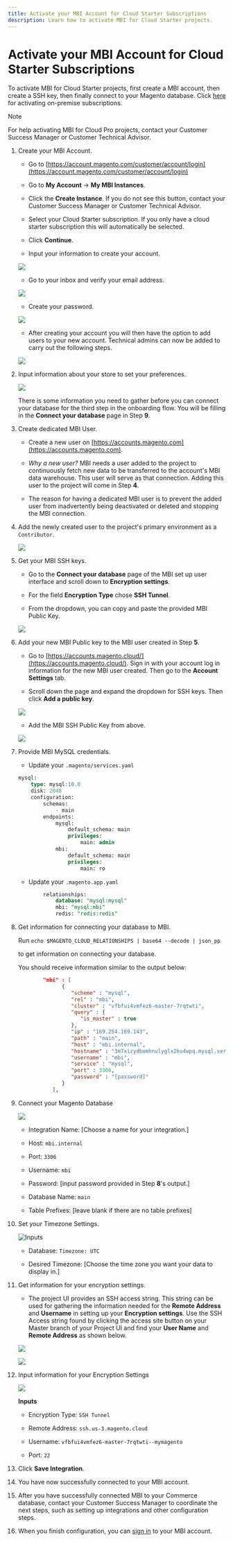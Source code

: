 ```yaml
---
title: Activate your MBI Account for Cloud Starter Subscriptions
description: Learn how to activate MBI for Cloud Starter projects.
---
```

# Activate your MBI Account for Cloud Starter Subscriptions

To activate MBI for Cloud Starter projects, first create a MBI account, then create a SSH key, then finally connect to your Magento database. Click [here](../getting-started/onpremise-activation.md) for activating on-premise subscriptions.

>[!NOTE]
>
>For help activating MBI for Cloud Pro projects, contact your Customer Success Manager or Customer Technical Advisor.

1. Create your MBI Account.

    - Go to [https://account.magento.com/customer/account/login](https://account.magento.com/customer/account/login)

    - Go to **My Account** → **My MBI Instances**.

    - Click the **Create Instance**. If you do not see this button, contact your Customer Success Manager or Customer Technical Advisor.

    - Select your Cloud Starter subscription. If you only have a cloud starter subscription this will automatically be selected.

    - Click **Continue**.

    - Input your information to create your account.

     ![](../assets/Picture2.png)

    - Go to your inbox and verify your email address.

    ![](../assets/Picture3.png)

    - Create your password.

    ![](../assets/Picture4.png)

    - After creating your account you will then have the option to add users to your new account. Technical admins can now be added to carry out the following steps.

     ![](../assets/Picture5.png)

1. Input information about your store to set your preferences.

    ![](../assets/Picture6.png)

    There is some information you need to gather before you can connect your database for the third step in the onboarding flow. You will be filling in the **Connect your database** page in Step **9**.

1. Create dedicated MBI User.

    - Create a new user on [https://accounts.magento.com](https://accounts.magento.com).

    - _Why a new user?_ MBI needs a user added to the project to continuously fetch new data to be transferred to the account's MBI data warehouse. This user will serve as that connection. Adding this user to the project will come in Step **4**.

    - The reason for having a dedicated MBI user is to prevent the added user from inadvertently being deactivated or deleted and stopping the MBI connection.

1. Add the newly created user to the project's primary environment as a `Contributor`.

    ![](../assets/Picture7.png)

1. Get your MBI SSH keys.

    - Go to the **Connect your database** page of the MBI set up user interface and scroll down to **Encryption settings**.

    - For the field **Encryption Type** chose **SSH Tunnel**.

    - From the dropdown, you can copy and paste the provided MBI Public Key.

    ![](../assets/Picture8.png)

1. Add your new MBI Public key to the MBI user created in Step **5**.

    - Go to [https://accounts.magento.cloud/](https://accounts.magento.cloud/). Sign in with your account log in information for the new MBI user created. Then go to the **Account Settings** tab.

    - Scroll down the page and expand the dropdown for SSH keys. Then click **Add a public key**.

    ![](../assets/Picture9.png)

    - Add the MBI SSH Public Key from above.

    ![](../assets/Picture10.png)

1. Provide MBI MySQL credentials.

    - Update your `.magento/services.yaml`

    ```sql
    mysql:
        type: mysql:10.0
        disk: 2048
        configuration:
            schemas:
                - main
            endpoints:
                mysql:
                    default_schema: main
                    privileges:
                        main: admin
                mbi:
                    default_schema: main
                    privileges:
                        main: ro
    ```

    - Update your `.magento.app.yaml`

    ```sql
            relationships:
                database: "mysql:mysql"
                mbi: "mysql:mbi"
                redis: "redis:redis"
    ```

1. Get information for connecting your database to MBI.

    Run
    `echo $MAGENTO_CLOUD_RELATIONSHIPS | base64 --decode | json_pp`

    to get information on connecting your database.

    You should receive information similar to the output below:

    ```json
            "mbi" : [
                  {
                     "scheme" : "mysql",
                     "rel" : "mbi",
                     "cluster" : "vfbfui4vmfez6-master-7rqtwti",
                     "query" : {
                        "is_master" : true
                     },
                     "ip" : "169.254.169.143",
                     "path" : "main",
                     "host" : "mbi.internal",
                     "hostname" : "3m7xizydbomhnulyglx2ku4wpq.mysql.service._.magentosite.cloud",
                     "username" : "mbi",
                     "service" : "mysql",
                     "port" : 3306,
                     "password" : "[password]"
                  }
               ],
    ```

1. Connect your Magento Database

   ![](../assets/Picture11.png)

    - Integration Name: [Choose a name for your integration.]

    - Host: `mbi.internal`

    - Port: `3306`

    - Username: `mbi`

    - Password: [input password provided in Step **8**'s output.]

    - Database Name: `main`

    - Table Prefixes: [leave blank if there are no table prefixes]

1. Set your Timezone Settings.

    ![Inputs](../assets/Picture12.png)

     - Database: `Timezone: UTC`

     - Desired Timezone: [Choose the time zone you want your data to display in.]

1. Get information for your encryption settings.

    - The project UI provides an SSH access string. This string can be used for gathering the information needed for the **Remote Address** and **Username** in setting up your **Encryption settings**.  Use the SSH Access string found by clicking the access site button on your Master branch of your Project UI and find your **User Name** and **Remote Address** as shown below.

    ![](../assets/Picture13.png)

    ![](../assets/Picture14.png)

1. Input information for your Encryption Settings

    ![](../assets/Picture15.png)

    **Inputs**

     - Encryption Type: `SSH Tunnel`

     - Remote Address: `ssh.us-3.magento.cloud`

     - Username: `vfbfui4vmfez6-master-7rqtwti--mymagento`

     - Port: `22`

1. Click **Save Integration**.

1. You have now successfully connected to your MBI account.

1. After you have successfully connected MBI to your Commerce database, contact your Customer Success Manager to coordinate the next steps, such as setting up integrations and other configuration steps.

1. When you finish configuration, you can [sign in](../getting-started/sign-in.md) to your MBI account.
